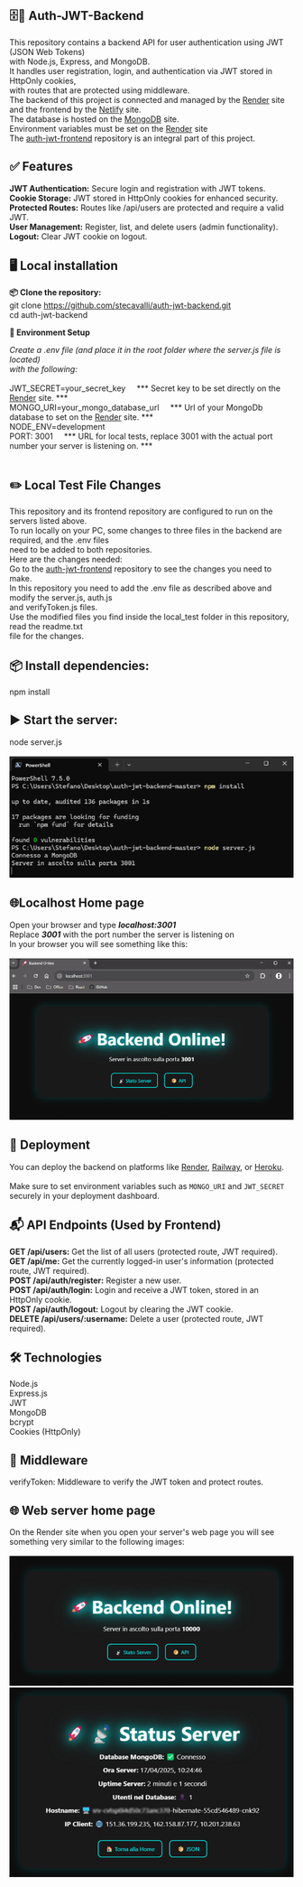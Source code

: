 ## 🗄️🔐 Auth-JWT-Backend

This repository contains a backend API for user authentication using JWT (JSON Web Tokens) 
<br>
with Node.js, Express, and MongoDB. 
<br>
It handles user registration, login, and authentication via JWT stored in HttpOnly cookies, 
<br>
with routes that are protected using middleware.
<br>
The backend of this project is connected and managed by the [Render](https://www.render.com/) site
<br>
and the frontend by the [Netlify](https://www.netlify.com/) site. 
<br>
The database is hosted on the [MongoDB](https://www.mongodb.com/) site. 
<br>
Environment variables must be set on the [Render](https://www.render.com/) site
<br>
The [auth-jwt-frontend](https://github.com/stecavalli/auth-jwt-frontend) repository is an integral part of this project.

## ✅ Features

<b>JWT Authentication:</b> Secure login and registration with JWT tokens.
<br>
<b>Cookie Storage:</b> JWT stored in HttpOnly cookies for enhanced security.
<br>
<b>Protected Routes:</b> Routes like /api/users are protected and require a valid JWT.
<br>
<b>User Management:</b> Register, list, and delete users (admin functionality).
<br>
<b>Logout:</b> Clear JWT cookie on logout.

## 🖥️ Local installation

<b> 📦 Clone the repository:</b>
<br>
git clone https://github.com/stecavalli/auth-jwt-backend.git
<br>
cd auth-jwt-backend
<br>

<b> 🔧 Environment Setup</b>

<i>Create a .env file (and place it in the root folder where the server.js file is located) 
<br>
with the following:</i>
<br><br>
JWT_SECRET=your_secret_key  &nbsp;&nbsp;&nbsp;&nbsp;*** Secret key to be set directly on the [Render](https://www.render.com/) site. ***
<br>
MONGO_URI=your_mongo_database_url  &nbsp;&nbsp;&nbsp;&nbsp;*** Url of your MongoDb database to set on the [Render](https://www.render.com/) site. ***
<br>
NODE_ENV=development
<br>
PORT: 3001  &nbsp;&nbsp;&nbsp;&nbsp;*** URL for local tests, replace 3001 with the actual port number your server is listening on. ***
<br><br>

## ✏️ Local Test File Changes
This repository and its frontend repository are configured to run on the servers listed above.
<br>
To run locally on your PC, some changes to three files in the backend are required, and the .env files 
<br>
need to be added to both repositories.
<br>
Here are the changes needed:
<br>
Go to the [auth-jwt-frontend](https://github.com/stecavalli/auth-jwt-frontend) repository to see the changes you need to make.
<br>
In this repository you need to add the .env file as described above and modify the server.js, auth.js 
<br>
and verifyToken.js files.
<br>
Use the modified files you find inside the local_test folder in this repository, read the readme.txt 
<br>
file for the changes.

## 📦 Install dependencies:

npm install

## ▶️ Start the server:

node server.js
<br><br>
![Powershell](images/powershell7.png)
<br>

## 🌐Localhost Home page

Open your browser and type <b><i>localhost:3001</i></b>
<br>
Replace <b><i>3001</i></b> with the port number the server is listening on
<br>
In your browser you will see something like this:
<br><br>
![Localhost Home page](images/localhost3001.png)
<br>

## 🚀 Deployment  
You can deploy the backend on platforms like [Render](https://render.com), [Railway](https://railway.app), or [Heroku](https://www.heroku.com/).  
<br>
Make sure to set environment variables such as `MONGO_URI` and `JWT_SECRET` 
<br>
securely in your deployment dashboard.


## 📬 API Endpoints (Used by Frontend)

<b>GET /api/users:</b> Get the list of all users (protected route, JWT required).
<br>
<b>GET /api/me:</b> Get the currently logged-in user's information (protected route, JWT required).
<br>
<b>POST /api/auth/register:</b> Register a new user.
<br>
<b>POST /api/auth/login:</b> Login and receive a JWT token, stored in an HttpOnly cookie.
<br>
<b>POST /api/auth/logout:</b> Logout by clearing the JWT cookie.
<br>
<b>DELETE /api/users/:username:</b> Delete a user (protected route, JWT required).

## 🛠️ Technologies

Node.js
<br>
Express.js
<br>
JWT
<br>
MongoDB
<br>
bcrypt
<br>
Cookies (HttpOnly)

## 🧱 Middleware

verifyToken: Middleware to verify the JWT token and protect routes.

## 🌐 Web server home page

On the Render site when you open your server's web page you will see 
<br>
something very similar to the following images:
<br><br>
![Backend home page](images/backend.png)
<br>
![Status server](images/backend2.png)

